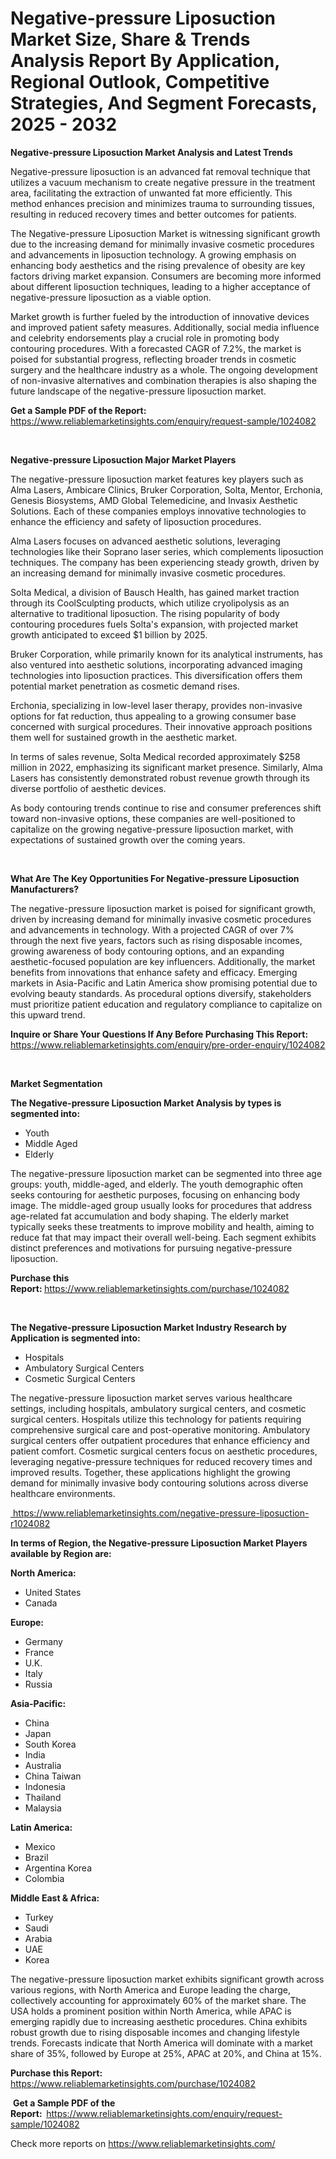 <p><h1>Negative-pressure Liposuction Market Size, Share & Trends Analysis Report By Application, Regional Outlook, Competitive Strategies, And Segment Forecasts, 2025 - 2032</h1></p><p><strong>Negative-pressure Liposuction Market Analysis and Latest Trends</strong></p>
<p><p>Negative-pressure liposuction is an advanced fat removal technique that utilizes a vacuum mechanism to create negative pressure in the treatment area, facilitating the extraction of unwanted fat more efficiently. This method enhances precision and minimizes trauma to surrounding tissues, resulting in reduced recovery times and better outcomes for patients. </p><p>The Negative-pressure Liposuction Market is witnessing significant growth due to the increasing demand for minimally invasive cosmetic procedures and advancements in liposuction technology. A growing emphasis on enhancing body aesthetics and the rising prevalence of obesity are key factors driving market expansion. Consumers are becoming more informed about different liposuction techniques, leading to a higher acceptance of negative-pressure liposuction as a viable option.</p><p>Market growth is further fueled by the introduction of innovative devices and improved patient safety measures. Additionally, social media influence and celebrity endorsements play a crucial role in promoting body contouring procedures. With a forecasted CAGR of 7.2%, the market is poised for substantial progress, reflecting broader trends in cosmetic surgery and the healthcare industry as a whole. The ongoing development of non-invasive alternatives and combination therapies is also shaping the future landscape of the negative-pressure liposuction market.</p></p>
<p><strong>Get a Sample PDF of the Report:&nbsp;</strong> <a href="https://www.reliablemarketinsights.com/enquiry/request-sample/1024082?utm_campaign=2013&utm_medium=2&utm_source=Github&utm_content=ia&utm_term=11042025&utm_id=negative-pressure-liposuction">https://www.reliablemarketinsights.com/enquiry/request-sample/1024082</a></p>
<p>&nbsp;</p>
<p><strong>Negative-pressure Liposuction Major Market Players</strong></p>
<p><p>The negative-pressure liposuction market features key players such as Alma Lasers, Ambicare Clinics, Bruker Corporation, Solta, Mentor, Erchonia, Genesis Biosystems, AMD Global Telemedicine, and Invasix Aesthetic Solutions. Each of these companies employs innovative technologies to enhance the efficiency and safety of liposuction procedures.</p><p>Alma Lasers focuses on advanced aesthetic solutions, leveraging technologies like their Soprano laser series, which complements liposuction techniques. The company has been experiencing steady growth, driven by an increasing demand for minimally invasive cosmetic procedures.</p><p>Solta Medical, a division of Bausch Health, has gained market traction through its CoolSculpting products, which utilize cryolipolysis as an alternative to traditional liposuction. The rising popularity of body contouring procedures fuels Solta's expansion, with projected market growth anticipated to exceed $1 billion by 2025.</p><p>Bruker Corporation, while primarily known for its analytical instruments, has also ventured into aesthetic solutions, incorporating advanced imaging technologies into liposuction practices. This diversification offers them potential market penetration as cosmetic demand rises.</p><p>Erchonia, specializing in low-level laser therapy, provides non-invasive options for fat reduction, thus appealing to a growing consumer base concerned with surgical procedures. Their innovative approach positions them well for sustained growth in the aesthetic market.</p><p>In terms of sales revenue, Solta Medical recorded approximately $258 million in 2022, emphasizing its significant market presence. Similarly, Alma Lasers has consistently demonstrated robust revenue growth through its diverse portfolio of aesthetic devices.</p><p>As body contouring trends continue to rise and consumer preferences shift toward non-invasive options, these companies are well-positioned to capitalize on the growing negative-pressure liposuction market, with expectations of sustained growth over the coming years.</p></p>
<p>&nbsp;</p>
<p><strong>What Are The Key Opportunities For Negative-pressure Liposuction Manufacturers?</strong></p>
<p><p>The negative-pressure liposuction market is poised for significant growth, driven by increasing demand for minimally invasive cosmetic procedures and advancements in technology. With a projected CAGR of over 7% through the next five years, factors such as rising disposable incomes, growing awareness of body contouring options, and an expanding aesthetic-focused population are key influencers. Additionally, the market benefits from innovations that enhance safety and efficacy. Emerging markets in Asia-Pacific and Latin America show promising potential due to evolving beauty standards. As procedural options diversify, stakeholders must prioritize patient education and regulatory compliance to capitalize on this upward trend.</p></p>
<p><strong>Inquire or Share Your Questions If Any Before Purchasing This Report:</strong> <a href="https://www.reliablemarketinsights.com/enquiry/pre-order-enquiry/1024082?utm_campaign=2013&utm_medium=2&utm_source=Github&utm_content=ia&utm_term=11042025&utm_id=negative-pressure-liposuction">https://www.reliablemarketinsights.com/enquiry/pre-order-enquiry/1024082</a></p>
<p>&nbsp;</p>
<p><strong>Market Segmentation</strong></p>
<p><strong>The Negative-pressure Liposuction Market Analysis by types is segmented into:</strong></p>
<p><ul><li>Youth</li><li>Middle Aged</li><li>Elderly</li></ul></p>
<p><p>The negative-pressure liposuction market can be segmented into three age groups: youth, middle-aged, and elderly. The youth demographic often seeks contouring for aesthetic purposes, focusing on enhancing body image. The middle-aged group usually looks for procedures that address age-related fat accumulation and body shaping. The elderly market typically seeks these treatments to improve mobility and health, aiming to reduce fat that may impact their overall well-being. Each segment exhibits distinct preferences and motivations for pursuing negative-pressure liposuction.</p></p>
<p><strong>Purchase this Report:&nbsp;</strong><a href="https://www.reliablemarketinsights.com/purchase/1024082?utm_campaign=2013&utm_medium=2&utm_source=Github&utm_content=ia&utm_term=11042025&utm_id=negative-pressure-liposuction">https://www.reliablemarketinsights.com/purchase/1024082</a></p>
<p>&nbsp;</p>
<p><strong>The Negative-pressure Liposuction Market Industry Research by Application is segmented into:</strong></p>
<p><ul><li>Hospitals</li><li>Ambulatory Surgical Centers</li><li>Cosmetic Surgical Centers</li></ul></p>
<p><p>The negative-pressure liposuction market serves various healthcare settings, including hospitals, ambulatory surgical centers, and cosmetic surgical centers. Hospitals utilize this technology for patients requiring comprehensive surgical care and post-operative monitoring. Ambulatory surgical centers offer outpatient procedures that enhance efficiency and patient comfort. Cosmetic surgical centers focus on aesthetic procedures, leveraging negative-pressure techniques for reduced recovery times and improved results. Together, these applications highlight the growing demand for minimally invasive body contouring solutions across diverse healthcare environments.</p></p>
<p><a href="https://www.reliablemarketinsights.com/negative-pressure-liposuction-r1024082?utm_campaign=2013&utm_medium=2&utm_source=Github&utm_content=ia&utm_term=11042025&utm_id=negative-pressure-liposuction">&nbsp;https://www.reliablemarketinsights.com/negative-pressure-liposuction-r1024082</a></p>
<p><strong>In terms of Region, the Negative-pressure Liposuction Market Players available by Region are:</strong></p>
<p>
    <p> <strong> North America: </strong>
        <ul>
            <li>United States</li>
            <li>Canada</li>
        </ul>
        </p> 
    <p> <strong> Europe: </strong>
        <ul>
            <li>Germany</li>
            <li>France</li>
            <li>U.K.</li>
            <li>Italy</li>
            <li>Russia</li>
        </ul>
        </p> 
    <p> <strong> Asia-Pacific: </strong>
        <ul>
            <li>China</li>
            <li>Japan</li>
            <li>South Korea</li>
            <li>India</li>
            <li>Australia</li>
            <li>China Taiwan</li>
            <li>Indonesia</li>
            <li>Thailand</li>
            <li>Malaysia</li>
        </ul>
        </p> 
    <p> <strong> Latin America: </strong>
        <ul>
            <li>Mexico</li>
            <li>Brazil</li>
            <li>Argentina Korea</li>
            <li>Colombia</li>
        </ul>
        </p> 
    <p> <strong> Middle East & Africa: </strong>
        <ul>
            <li>Turkey</li>
            <li>Saudi</li>
            <li>Arabia</li>
            <li>UAE</li>
            <li>Korea</li>
        </ul>
    </p>
    </p>
<p><p>The negative-pressure liposuction market exhibits significant growth across various regions, with North America and Europe leading the charge, collectively accounting for approximately 60% of the market share. The USA holds a prominent position within North America, while APAC is emerging rapidly due to increasing aesthetic procedures. China exhibits robust growth due to rising disposable incomes and changing lifestyle trends. Forecasts indicate that North America will dominate with a market share of 35%, followed by Europe at 25%, APAC at 20%, and China at 15%.</p></p>
<p><strong>Purchase this Report: </strong><a href="https://www.reliablemarketinsights.com/purchase/1024082?utm_campaign=2013&utm_medium=2&utm_source=Github&utm_content=ia&utm_term=11042025&utm_id=negative-pressure-liposuction">https://www.reliablemarketinsights.com/purchase/1024082</a></p>
<p>&nbsp;<strong>Get a Sample PDF of the Report:&nbsp;&nbsp;</strong><a href="https://www.reliablemarketinsights.com/enquiry/request-sample/1024082?utm_campaign=2013&utm_medium=2&utm_source=Github&utm_content=ia&utm_term=11042025&utm_id=negative-pressure-liposuction">https://www.reliablemarketinsights.com/enquiry/request-sample/1024082</a></p>
<p><strong></strong></p>
<p>Check more reports on <a href="https://www.reliablemarketinsights.com/?utm_campaign=2013&utm_medium=2&utm_source=Github&utm_content=ia&utm_term=11042025&utm_id=negative-pressure-liposuction">https://www.reliablemarketinsights.com/</a></p>
